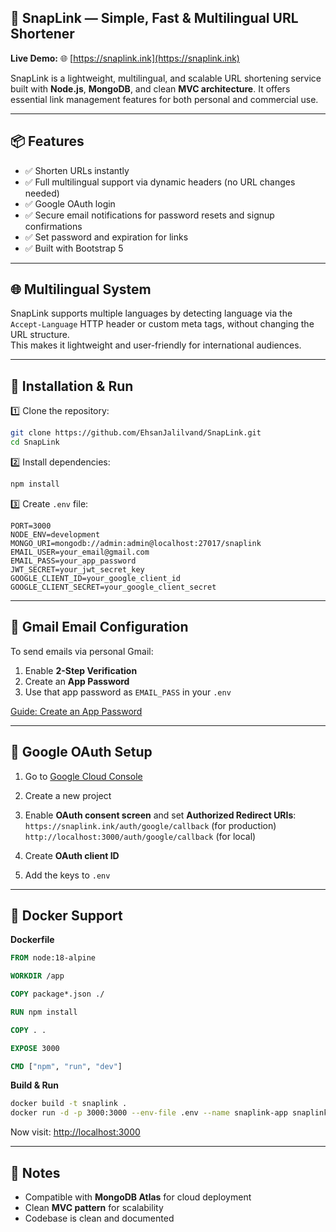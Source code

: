 ## 📌 SnapLink — Simple, Fast & Multilingual URL Shortener

**Live Demo:** 🌐 [https://snaplink.ink](https://snaplink.ink)

SnapLink is a lightweight, multilingual, and scalable URL shortening service built with **Node.js**, **MongoDB**, and clean **MVC architecture**. It offers essential link management features for both personal and commercial use.

---

## 📦 Features

- ✅ Shorten URLs instantly  
- ✅ Full multilingual support via dynamic headers (no URL changes needed)  
- ✅ Google OAuth login  
- ✅ Secure email notifications for password resets and signup confirmations  
- ✅ Set password and expiration for links   
- ✅ Built with Bootstrap 5  

---

## 🌐 Multilingual System

SnapLink supports multiple languages by detecting language via the `Accept-Language` HTTP header or custom meta tags, without changing the URL structure.  
This makes it lightweight and user-friendly for international audiences.

---

## 📂 Installation & Run

1️⃣ Clone the repository:
```bash
git clone https://github.com/EhsanJalilvand/SnapLink.git
cd SnapLink
```

2️⃣ Install dependencies:
```bash
npm install
```

3️⃣ Create `.env` file:

```
PORT=3000
NODE_ENV=development
MONGO_URI=mongodb://admin:admin@localhost:27017/snaplink
EMAIL_USER=your_email@gmail.com
EMAIL_PASS=your_app_password
JWT_SECRET=your_jwt_secret_key
GOOGLE_CLIENT_ID=your_google_client_id
GOOGLE_CLIENT_SECRET=your_google_client_secret
```

---

## 📧 Gmail Email Configuration

To send emails via personal Gmail:

1. Enable **2-Step Verification**
2. Create an **App Password**
3. Use that app password as `EMAIL_PASS` in your `.env`

[Guide: Create an App Password](https://support.google.com/accounts/answer/185833)

---

## 🔐 Google OAuth Setup

1. Go to [Google Cloud Console](https://console.cloud.google.com/)
2. Create a new project
3. Enable **OAuth consent screen** and set **Authorized Redirect URIs**:  
   `https://snaplink.ink/auth/google/callback` (for production)  
   `http://localhost:3000/auth/google/callback` (for local)

4. Create **OAuth client ID**  
5. Add the keys to `.env`

---

## 🐳 Docker Support

**Dockerfile**
```Dockerfile
FROM node:18-alpine

WORKDIR /app

COPY package*.json ./

RUN npm install

COPY . .

EXPOSE 3000

CMD ["npm", "run", "dev"]
```

**Build & Run**
```bash
docker build -t snaplink .
docker run -d -p 3000:3000 --env-file .env --name snaplink-app snaplink
```

Now visit: [http://localhost:3000](http://localhost:3000)

---

## 📌 Notes

- Compatible with **MongoDB Atlas** for cloud deployment  
- Clean **MVC pattern** for scalability  
- Codebase is clean and documented

